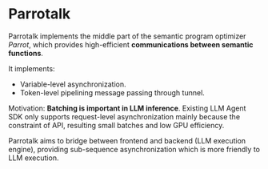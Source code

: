 # Parrotalk

Parrotalk implements the middle part of the semantic program optimizer *Parrot*, which 
provides high-efficient **communications between semantic functions**.

It implements:
- Variable-level asynchronization.
- Token-level pipelining message passing through tunnel.

Motivation: **Batching is important in LLM inference**. Existing LLM Agent SDK only supports
request-level asynchronization mainly because the constraint of API, resulting small batches 
and low GPU efficiency.

Parrotalk aims to bridge between frontend and backend (LLM execution engine), providing sub-sequence 
asynchronization which is more friendly to LLM execution.